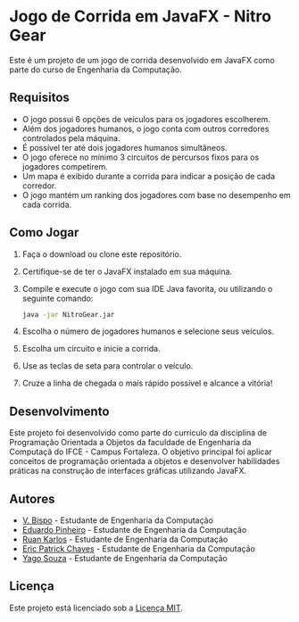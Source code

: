 # Jogo de Corrida em JavaFX - Nitro Gear

Este é um projeto de um jogo de corrida desenvolvido em JavaFX como parte do curso de Engenharia da Computação.

## Requisitos

- O jogo possui 6 opções de veículos para os jogadores escolherem.
- Além dos jogadores humanos, o jogo conta com outros corredores controlados pela máquina.
- É possível ter até dois jogadores humanos simultâneos.
- O jogo oferece no mínimo 3 circuitos de percursos fixos para os jogadores competirem.
- Um mapa é exibido durante a corrida para indicar a posição de cada corredor.
- O jogo mantém um ranking dos jogadores com base no desempenho em cada corrida.

## Como Jogar

1. Faça o download ou clone este repositório.
2. Certifique-se de ter o JavaFX instalado em sua máquina.
3. Compile e execute o jogo com sua IDE Java favorita, ou utilizando o seguinte comando:

   ```bash
   java -jar NitroGear.jar
   ```

4. Escolha o número de jogadores humanos e selecione seus veículos.
5. Escolha um circuito e inicie a corrida.
6. Use as teclas de seta para controlar o veículo.
7. Cruze a linha de chegada o mais rápido possível e alcance a vitória!

## Desenvolvimento

Este projeto foi desenvolvido como parte do currículo da disciplina de Programação Orientada a Objetos da faculdade de Engenharia da Computaçã do IFCE - Campus Fortaleza. O objetivo principal foi aplicar conceitos de programação orientada a objetos e desenvolver habilidades práticas na construção de interfaces gráficas utilizando JavaFX.

## Autores

- [V. Bispo](https://github.com/usasag) - Estudante de Engenharia da Computação
- [Eduardo Pinheiro](https://github.com/eduardo-pinheirop) - Estudante de Engenharia da Computação
- [Ruan Karlos](https://github.com/ruankarlos1) - Estudante de Engenharia da Computação
- [Eric Patrick Chaves](https://github.com/pattchvs) - Estudante de Engenharia da Computação
- [Yago Souza](https://github.com/Nhagss) - Estudante de Engenharia da Computação

## Licença

Este projeto está licenciado sob a [Licença MIT](LICENSE).
